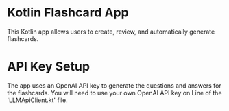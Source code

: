 # Kotlin Flashcard App

This Kotlin app allows users to create, review, and automatically generate flashcards.

# API Key Setup

The app uses an OpenAI API key to generate the questions and answers for the flashcards.
You will need to use your own OpenAI API key on Line of the 'LLMApiClient.kt' file.
